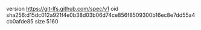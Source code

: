 version https://git-lfs.github.com/spec/v1
oid sha256:d15dc012a921f4e0b38d03b06d74ce856f8509300b16ec8e7dd55a4cb0afde85
size 5160

